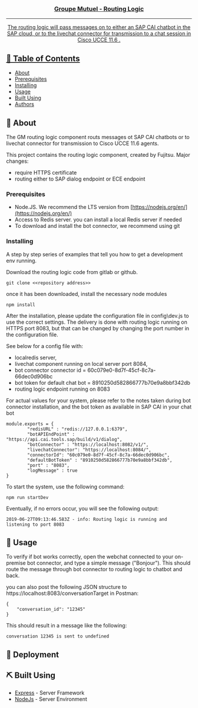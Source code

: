 <p align="center">
  <a href="" rel="noopener">
 </p>

<h3 align="center">Groupe Mutuel - Routing Logic</h3>

<div align="center">
 
</div>

---

<p align="center"> The routing logic will pass messages on to either an SAP CAI chatbot in the SAP cloud, or to the livechat connector for transmission to a chat session in Cisco UCCE 11.6 .
</p>

## 📝 Table of Contents
- [About](#about)
- [Prerequisites](#Prerequisites)
- [Installing](#Installing)
- [Usage](#usage)
- [Built Using](#built_using)
- [Authors](#authors)

## 🧐 About <a name = "about"></a>
The GM routing logic component routs messages ot SAP CAI chatbots or to livechat connector for transmission to Cisco UCCE 11.6 agents. 

This project contains the routing logic component, created by Fujitsu. Major changes:

- require HTTPS certificate
- routing either to SAP dialog endpoint or ECE endpoint 

### Prerequisites
- Node.JS. We recommend the LTS version from [https://nodejs.org/en/](https://nodejs.org/en/)
- Access to Redis server. you can install a local Redis server if needed
- To download and install the bot connector, we recommend using git

### Installing
A step by step series of examples that tell you how to get a development env running.

Download the routing logic code from gitlab or github. 

```
git clone <<repository address>>
```

once it has been downloaded, install the necessary node modules

```
npm install
```
After the installation, please update the configuration file in config\dev.js to use the correct settings. The delivery is done with routing logic running on HTTPS port 8083, but that can be changed by changing the port number in the configuration file. 

See below for a config file with: 
- localredis server, 
- livechat component running on local server port 8084, 
- bot connector connector id = 60c079e0-8d7f-45cf-8c7a-66dec0d906bc
- bot token for default chat bot = 8910250d582866777b70e9a8bbf342db
- routing logic endpoint running on 8083

For actual values for your system, please refer to the notes taken during bot connector installation, and the bot token as available in SAP CAI in your chat bot
```
module.exports = {
        "redisURL" : "redis://127.0.0.1:6379",
        "botAPIEndPoint" : "https://api.cai.tools.sap/build/v1/dialog",
        "botConnector" : "https://localhost:8082/v1/",
        "livechatConnector": "https://localhost:8084/",
        "connectorId": "60c079e0-8d7f-45cf-8c7a-66dec0d906bc",
        "defaultBotToken" : "8910250d582866777b70e9a8bbf342db",
        "port" : "8083",
        "logMessage" : true
}
```
To start the system, use the following command:

```
npm run startDev
```
Eventually, if no errors occur, you will see the following output:
```
2019-06-27T09:13:46.583Z - info: Routing logic is running and listening to port 8083
```
## 🎈 Usage <a name="usage"></a>
To verify if bot works correctly, open the webchat connected to your on-premise bot connector, and type a simple message ("Bonjour"). This should route the message through bot connector to routing logic to chatbot and back. 

you can also post the following JSON structure to https://localhost:8083/conversationTarget in Postman:
```
{
    "conversation_id": "12345" 
}
```
This should result in a message like the following:
```
conversation 12345 is sent to undefined
```
## 🚀 Deployment <a name = "deployment"></a>


## ⛏️ Built Using <a name = "built_using"></a>
- [Express](https://expressjs.com/) - Server Framework
- [NodeJs](https://nodejs.org/en/) - Server Environment




